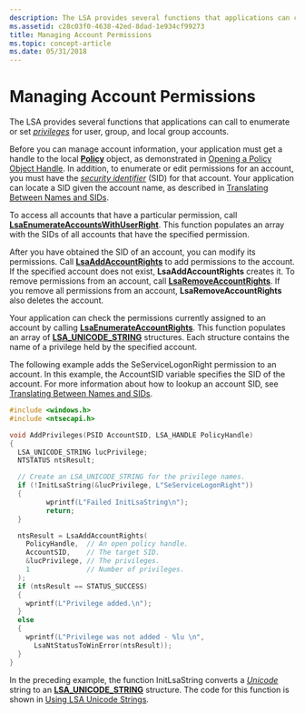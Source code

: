 ```yaml
---
description: The LSA provides several functions that applications can call to enumerate or set privileges for user, group, and local group accounts.
ms.assetid: c28c03f0-4638-42ed-8dad-1e934cf99273
title: Managing Account Permissions
ms.topic: concept-article
ms.date: 05/31/2018
---
```


# Managing Account Permissions

The LSA provides several functions that applications can call to enumerate or set [*privileges*](/windows/desktop/SecGloss/p-gly) for user, group, and local group accounts.

Before you can manage account information, your application must get a handle to the local [**Policy**](policy-object.md) object, as demonstrated in [Opening a Policy Object Handle](opening-a-policy-object-handle.md). In addition, to enumerate or edit permissions for an account, you must have the [*security identifier*](/windows/desktop/SecGloss/s-gly) (SID) for that account. Your application can locate a SID given the account name, as described in [Translating Between Names and SIDs](translating-between-names-and-sids.md).

To access all accounts that have a particular permission, call [**LsaEnumerateAccountsWithUserRight**](/windows/desktop/api/Ntsecapi/nf-ntsecapi-lsaenumerateaccountswithuserright). This function populates an array with the SIDs of all accounts that have the specified permission.

After you have obtained the SID of an account, you can modify its permissions. Call [**LsaAddAccountRights**](/windows/desktop/api/Ntsecapi/nf-ntsecapi-lsaaddaccountrights) to add permissions to the account. If the specified account does not exist, **LsaAddAccountRights** creates it. To remove permissions from an account, call [**LsaRemoveAccountRights**](/windows/desktop/api/Ntsecapi/nf-ntsecapi-lsaremoveaccountrights). If you remove all permissions from an account, **LsaRemoveAccountRights** also deletes the account.

Your application can check the permissions currently assigned to an account by calling [**LsaEnumerateAccountRights**](/windows/desktop/api/Ntsecapi/nf-ntsecapi-lsaenumerateaccountrights). This function populates an array of [**LSA\_UNICODE\_STRING**](/windows/desktop/api/lsalookup/ns-lsalookup-lsa_unicode_string) structures. Each structure contains the name of a privilege held by the specified account.

The following example adds the SeServiceLogonRight permission to an account. In this example, the AccountSID variable specifies the SID of the account. For more information about how to lookup an account SID, see [Translating Between Names and SIDs](translating-between-names-and-sids.md).


```C++
#include <windows.h>
#include <ntsecapi.h>

void AddPrivileges(PSID AccountSID, LSA_HANDLE PolicyHandle)
{
  LSA_UNICODE_STRING lucPrivilege;
  NTSTATUS ntsResult;

  // Create an LSA_UNICODE_STRING for the privilege names.
  if (!InitLsaString(&lucPrivilege, L"SeServiceLogonRight"))
  {
         wprintf(L"Failed InitLsaString\n");
         return;
  }

  ntsResult = LsaAddAccountRights(
    PolicyHandle,  // An open policy handle.
    AccountSID,    // The target SID.
    &lucPrivilege, // The privileges.
    1              // Number of privileges.
  );                
  if (ntsResult == STATUS_SUCCESS) 
  {
    wprintf(L"Privilege added.\n");
  }
  else
  {
    wprintf(L"Privilege was not added - %lu \n",
      LsaNtStatusToWinError(ntsResult));
  }
} 
```



In the preceding example, the function InitLsaString converts a [*Unicode*](/windows/desktop/SecGloss/u-gly) string to an [**LSA\_UNICODE\_STRING**](/windows/desktop/api/lsalookup/ns-lsalookup-lsa_unicode_string) structure. The code for this function is shown in [Using LSA Unicode Strings](using-lsa-unicode-strings.md).

 

 
